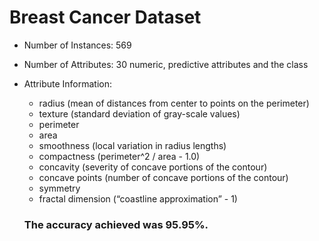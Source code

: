 # Breast Cancer Dataset #

* Number of Instances: 569
* Number of Attributes: 30 numeric, predictive attributes and the class
* Attribute Information:
 	* radius (mean of distances from center to points on the perimeter)
  * texture (standard deviation of gray-scale values)
  * perimeter
  * area
  * smoothness (local variation in radius lengths)
  * compactness (perimeter^2 / area - 1.0)
  * concavity (severity of concave portions of the contour)
  * concave points (number of concave portions of the contour)
  * symmetry
  * fractal dimension (“coastline approximation” - 1)
  
  ### The accuracy achieved was 95.95%. ###
